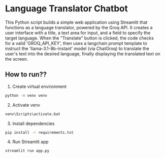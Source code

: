 # Language Translator Chatbot

This Python script builds a simple web application using Streamlit that functions as a language translator, powered by the Groq API. It creates a user interface with a title, a text area for input, and a field to specify the target language. When the "Translate" button is clicked, the code checks for a valid 'GROQ_API_KEY', then uses a langchain prompt template to instruct the 'llama-3.1-8b-instant' model (via ChatGroq) to translate the user's text into the desired language, finally displaying the translated text on the screen.

## How to run??

1. Create virtual environment

```bash
python -m venv venv
```

2. Activate venv

```bash
venv\Scripts\activate.bat
```

3. Install dependencies

```bash
pip install -r requirements.txt
```

4. Run Streamlit app

```bash
streamlit run app.py
```